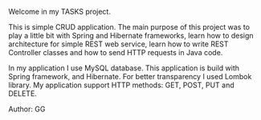 Welcome in my TASKS project.

This is simple CRUD application. The main purpose of this project was to play a little bit with Spring and Hibernate frameworks,
learn how to design architecture for simple REST web service,
learn how to write REST Controller classes and how to send HTTP requests in Java code.


In my application I use MySQL database.
This application is build with Spring framework, and Hibernate.
For better transparency I used Lombok library. 
My application support HTTP methods: GET, POST, PUT and DELETE.

  
 
 

 
 
 




Author: GG














